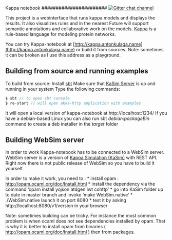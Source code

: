 Kappa notebook
#######################
[![Gitter chat channel](https://badges.gitter.im/Join%20Chat.svg)](https://gitter.im/denigma/denigma-libs?utm_source=badge&utm_medium=badge&utm_campaign=pr-badge)

This project is a webinterface that runs kappa models and displays the results.
It also visualizes rules and in the nearest Future will support semantic annotations and collaborative work on the models.
[Kappa](http://dev.executableknowledge.org/) is a rule-based language for modeling protein networks.

You can try Kappa-notebook at [http://kappa.antonkulaga.name](http://kappa.antonkulaga.name) or build it from sources. 
Note: sometimes it can be broken as I use this address as a playground.

Building from source and running examples
-----------------------------------------

To build from source:
Install [sbt](http://www.scala-sbt.org/)
Make sure that [KaSim Server](https://github.com/Kappa-Dev/KaSim) is up and running in your system
Type the following commands:
```scala
$ sbt // to open sbt console
$ re-start // will open akka-http application with examples
```
It will open a local version of kappa-notebook at http://localhost:1234/ 
If you have a debian-based Linux you can also run sbt _debian:packageBin_ command to create a deb installer in the _target_ folder

Building WebSim server
----------------------

In order to work Kappa-notebook has to be connected to a WebSim server. 
WebSim server is a version of [Kappa Simulation (KaSim)](https://github.com/Kappa-Dev/KaSim) with REST API.
Right now there is not public release of WebSim so you have to build it yourself.

In order to make it work, you need to :
    * install opam : http://opam.ocaml.org/doc/Install.html
    * install the dependency via the command ‘opam install yojson atdgen lwt cohttp’
    * go into KaSim folder up to date in master branch and invoke ‘make WebSim.native’
    * ./WebSim.native launch it on port 8080
    *   test it by asking http://localhost:8080/v1/version in your browser
    
Note: sometimes building can be tricky. For instance the most common problem is when ocaml does not see dependencies installed by opam.
That is why it is better to install opam from binaries ( http://opam.ocaml.org/doc/Install.html ) then from packages.